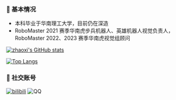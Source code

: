 ### 🔭 基本情况

-  本科毕业于华南理工大学，目前仍在深造
- RoboMaster 2021 赛季华南虎步兵机器人、英雄机器人视觉负责人，RoboMaster 2022、2023 赛季华南虎视觉组顾问

[![zhaoxi's GitHub stats](https://github-readme-stats.vercel.app/api?username=zhaoxi-scut&theme=github_dark&show_icons=true&include_all_commits=true)](https://github.com/anuraghazra/github-readme-stats)

[![Top Langs](https://github-readme-stats.vercel.app/api/top-langs/?username=zhaoxi-scut&theme=github_dark&layout=compact)](https://github.com/anuraghazra/github-readme-stats)

### 💬 社交账号

[![bilibili](https://img.shields.io/badge/Bilibili-Cccolt-blue?logo=bilibili)](https://space.bilibili.com/497806944)
![QQ](https://img.shields.io/badge/QQ-535394140-red?logo=tencentqq)
